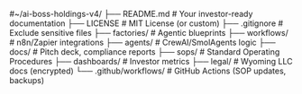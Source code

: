 #~/ai-boss-holdings-v4/
├── README.md               # Your investor-ready documentation
├── LICENSE                 # MIT License (or custom)
├── .gitignore              # Exclude sensitive files
├── factories/              # Agentic blueprints
├── workflows/              # n8n/Zapier integrations
├── agents/                 # CrewAI/SmolAgents logic
├── docs/                   # Pitch deck, compliance reports
├── sops/                   # Standard Operating Procedures
├── dashboards/             # Investor metrics
├── legal/                  # Wyoming LLC docs (encrypted)
└── .github/workflows/      # GitHub Actions (SOP updates, backups)
